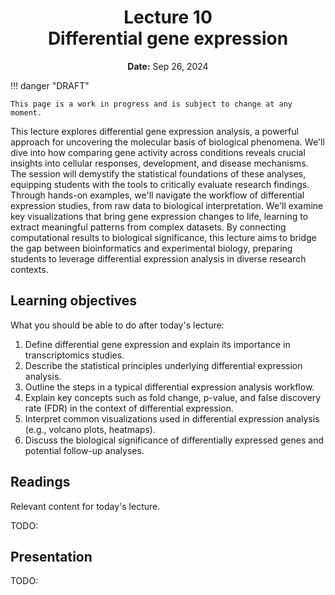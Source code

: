 <h1 align="center">
<b>Lecture 10</b><br>
Differential gene expression
</h1>
<p align="center">
<b>Date:</b> Sep 26, 2024
</p>

!!! danger "DRAFT"

    This page is a work in progress and is subject to change at any moment.

This lecture explores differential gene expression analysis, a powerful approach for uncovering the molecular basis of biological phenomena. We'll dive into how comparing gene activity across conditions reveals crucial insights into cellular responses, development, and disease mechanisms. The session will demystify the statistical foundations of these analyses, equipping students with the tools to critically evaluate research findings. Through hands-on examples, we'll navigate the workflow of differential expression studies, from raw data to biological interpretation. We'll examine key visualizations that bring gene expression changes to life, learning to extract meaningful patterns from complex datasets. By connecting computational results to biological significance, this lecture aims to bridge the gap between bioinformatics and experimental biology, preparing students to leverage differential expression analysis in diverse research contexts.

## Learning objectives

What you should be able to do after today's lecture:

1.  Define differential gene expression and explain its importance in transcriptomics studies.
2.  Describe the statistical principles underlying differential expression analysis.
3.  Outline the steps in a typical differential expression analysis workflow.
4.  Explain key concepts such as fold change, p-value, and false discovery rate (FDR) in the context of differential expression.
5.  Interpret common visualizations used in differential expression analysis (e.g., volcano plots, heatmaps).
6.  Discuss the biological significance of differentially expressed genes and potential follow-up analyses.

## Readings

Relevant content for today's lecture.

TODO:

## Presentation

TODO:
